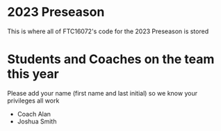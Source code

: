 # 2023 Preseason
This is where all of FTC16072's code for the 2023 Preseason is stored

# Students and Coaches on the team this year
Please add your name (first name and last initial) so we know your privileges all work
* Coach Alan
* Joshua Smith